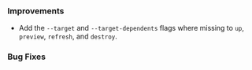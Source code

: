 ### Improvements

- Add the `--target` and `--target-dependents` flags where missing to `up`,
  `preview`, `refresh`, and `destroy`.

### Bug Fixes
